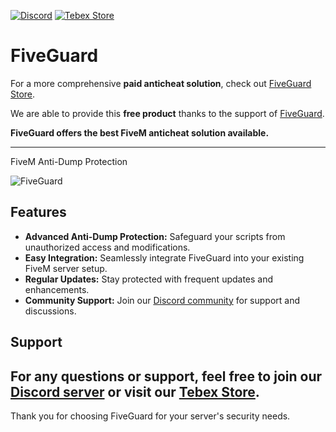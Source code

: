 [![Discord](https://img.shields.io/badge/Discord-Join-blue?style=for-the-badge&logo=discord)](https://discord.gg/EkwWvFS)
[![Tebex Store](https://img.shields.io/badge/Tebex-Store-green?style=for-the-badge&logo=shopify)](https://eyestore.tebex.io/)

# FiveGuard

For a more comprehensive **paid anticheat solution**, check out [FiveGuard Store](https://store.fiveguard.ac/).

We are able to provide this **free product** thanks to the support of [FiveGuard](https://fiveguard.net/).

**FiveGuard offers the best FiveM anticheat solution available.**

------------------------------------------------------------------------------------------------------

FiveM Anti-Dump Protection

![FiveGuard](https://user-images.githubusercontent.com/53000629/210183085-eceff8e9-e85e-4a11-92a1-24192b604c67.png)

## Features

- **Advanced Anti-Dump Protection:** Safeguard your scripts from unauthorized access and modifications.
- **Easy Integration:** Seamlessly integrate FiveGuard into your existing FiveM server setup.
- **Regular Updates:** Stay protected with frequent updates and enhancements.
- **Community Support:** Join our [Discord community](https://discord.gg/EkwWvFS) for support and discussions.

## Support
For any questions or support, feel free to join our [Discord server](https://discord.gg/EkwWvFS) or visit our [Tebex Store](https://eyestore.tebex.io/).
---

Thank you for choosing FiveGuard for your server's security needs.
